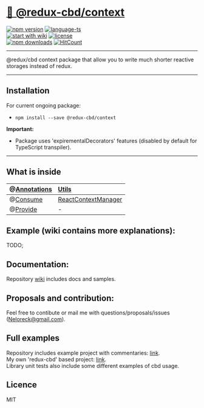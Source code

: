# <a href='https://www.npmjs.com/package/@redux-cbd/context'> 🗻 @redux-cbd/context </a>

[![npm version](https://img.shields.io/npm/v/@redux-cbd/utils.svg?style=flat-square)](https://www.npmjs.com/package/@redux-cbd/context)
[![language-ts](https://img.shields.io/badge/language-typescript%3A%2099%25-blue.svg?style=flat)](https://github.com/Neloreck/redux-cbd/search?l=typescript)<br/>
[![start with wiki](https://img.shields.io/badge/docs-wiki-blue.svg?style=flat)](https://github.com/Neloreck/redux-cbd/wiki)
[![license](https://img.shields.io/badge/license-MIT-blue.svg?style=flat)](https://github.com/Neloreck/redux-cbd/blob/master/LICENSE)
<br/>
[![npm downloads](https://img.shields.io/npm/dt/@redux-cbd/context.svg?style=flat-square)](https://www.npmjs.com/package/@redux-cbd/context)
[![HitCount](http://hits.dwyl.com/neloreck/@redux-cbd/context.svg)](http://hits.dwyl.com/neloreck/@redux-cbd/context)

<hr/>

@redux/cbd context package that allow you to write much shorter reactive storages instead of redux.

<hr/>

## Installation


For current ongoing package:
- `npm install --save @redux-cbd/context`


<b>Important:</b>
- Package uses 'expirementalDecorators' features (disabled by default for TypeScript transpiler).

<hr/>

## What is inside

| @[Annotations](https://github.com/Neloreck/redux-cbd/wiki/Annotations)| [Utils](https://github.com/Neloreck/redux-cbd/wiki/Utils)|
| :------------- | :------------- |
| @[Consume](https://github.com/Neloreck/redux-cbd/wiki/@Consume) | [ReactContextManager](https://github.com/Neloreck/redux-cbd/wiki/ReactContextManager) |
| @[Provide](https://github.com/Neloreck/redux-cbd/wiki/@Provide) | - |


## Example (wiki contains more explanations):

TODO;

## Documentation:

Repository [wiki](https://github.com/Neloreck/redux-cbd/wiki) includes docs and samples. <br/>

## Proposals and contribution:

Feel free to contibute or mail me with questions/proposals/issues (Neloreck@gmail.com). <br/>

## Full examples

Repository includes example project with commentaries: <a href='https://github.com/Neloreck/redux-cbd/tree/master/examples'>link</a>. <br/>
My own 'redux-cbd' based project: <a href='https://github.com/Neloreck/x-core'>link</a>. <br/>
Library unit tests also include some different examples of cbd usage.

## Licence

MIT
